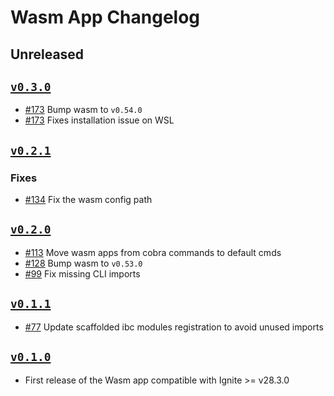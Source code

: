 # Wasm App Changelog

## Unreleased

## [`v0.3.0`](https://github.com/ignite/apps/releases/tag/wasm/v0.3.0)

* [#173](https://github.com/ignite/apps/pull/173) Bump wasm to `v0.54.0`
* [#173](https://github.com/ignite/apps/pull/173) Fixes installation issue on WSL

## [`v0.2.1`](https://github.com/ignite/apps/releases/tag/wasm/v0.2.1)

### Fixes

* [#134](https://github.com/ignite/apps/pull/134) Fix the wasm config path

## [`v0.2.0`](https://github.com/ignite/apps/releases/tag/wasm/v0.2.0)

* [#113](https://github.com/ignite/apps/pull/113) Move wasm apps from cobra commands to default cmds
* [#128](https://github.com/ignite/apps/pull/128) Bump wasm to `v0.53.0`
* [#99](https://github.com/ignite/apps/pull/99) Fix missing CLI imports

## [`v0.1.1`](https://github.com/ignite/apps/releases/tag/wasm/v0.1.1)

* [#77](https://github.com/ignite/apps/pull/77) Update scaffolded ibc modules registration to avoid unused imports

## [`v0.1.0`](https://github.com/ignite/apps/releases/tag/wasm/v0.1.0)

* First release of the Wasm app compatible with Ignite >= v28.3.0
